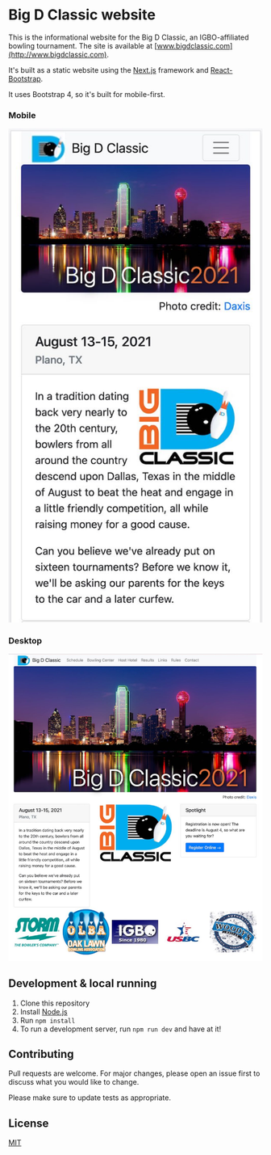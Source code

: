 # Big D Classic website

This is the informational website for the Big D Classic, an IGBO-affiliated bowling tournament. The site is available at [www.bigdclassic.com](http://www.bigdclassic.com).

It's built as a static website using the [Next.js](https://nextjs.org/) framework and [React-Bootstrap](https://react-bootstrap.github.io/).

It uses Bootstrap 4, so it's built for mobile-first.

### Mobile

<p align="center">
  <img src="./readme_images/mobile.jpg" alt="Mobile layout" />
</p>

### Desktop

<p align="center">
  <img src="./readme_images/desktop.jpg" alt="Desktop layout" />
</p>

## Development & local running

1. Clone this repository
2. Install [Node.js](https://nodejs.org/en/)
3. Run `npm install`
4. To run a development server, run `npm run dev` and have at it!

## Contributing
Pull requests are welcome. For major changes, please open an issue first to discuss what you would like to change.

Please make sure to update tests as appropriate.

## License
[MIT](https://choosealicense.com/licenses/mit/)
